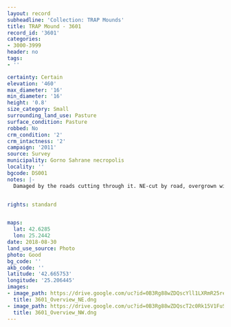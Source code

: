```yaml
---
layout: record
subheadline: 'Collection: TRAP Mounds'
title: TRAP Mound - 3601
record_id: '3601'
categories:
- 3000-3999
header: no
tags:
- ''

certainty: Certain
elevation: '460'
max_diameter: '16'
min_diameter: '16'
height: '0.8'
size_category: Small
surrounding_land_use: Pasture
surface_condition: Pasture
robbed: No
crm_condition: '2'
crm_intactness: '2'
campaign: '2011'
source: Survey
municipality: Gorno Sahrane necropolis
locality: ''
bgcode: DS001
notes: |-
  Damaged by the roads cutting through it. NE-cut by road, overgrown with vegetation, 2 roads on NW side, one road on SE side with no recent robbers' trench.


rights: standard


maps:
  lat: 42.6285
  lon: 25.2442
date: 2018-08-30
land_use_source: Photo
photo: Good
bg_code: ''
akb_code: ''
latitude: '42.665753'
longitude: '25.206445'
images:
- image_path: https://drive.google.com/uc?id=0B3Rg88wZDQscYll1LXRmR25rem8
  title: 3601_Overview_NE.dng
- image_path: https://drive.google.com/uc?id=0B3Rg88wZDQscT2c0Rk15V1FuSk0
  title: 3601_Overview_NW.dng
---
```

